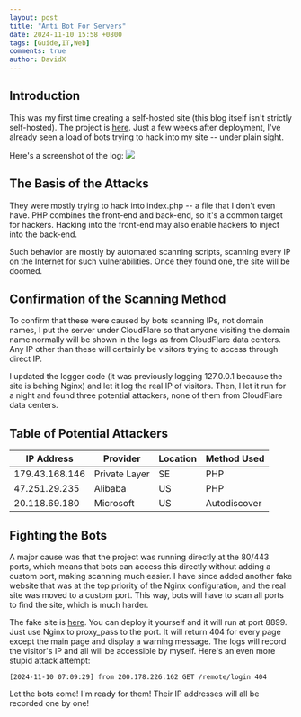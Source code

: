 ```yaml
---
layout: post
title: "Anti Bot For Servers"
date: 2024-11-10 15:58 +0800
tags: [Guide,IT,Web]
comments: true
author: DavidX
---
```

## Introduction
This was my first time creating a self-hosted site (this blog itself isn't strictly self-hosted). The project is [here](https://github.com/Davidasx/flask-gpt). Just a few weeks after deployment, I've already seen a load of bots trying to hack into my site -- under plain sight. 

Here's a screenshot of the log:
![](https://blog.davidx.us.kg/images/pic2024111001.png)

## The Basis of the Attacks
They were mostly trying to hack into index.php -- a file that I don't even have. PHP combines the front-end and back-end, so it's a common target for hackers. Hacking into the front-end may also enable hackers to inject into the back-end.

Such behavior are mostly by automated scanning scripts, scanning every IP on the Internet for such vulnerabilities. Once they found one, the site will be doomed.

## Confirmation of the Scanning Method
To confirm that these were caused by bots scanning IPs, not domain names, I put the server under CloudFlare so that anyone visiting the domain name normally will be shown in the logs as from CloudFlare data centers. Any IP other than these will certainly be visitors trying to access through direct IP.

I updated the logger code (it was previously logging 127.0.0.1 because the site is behing Nginx) and let it log the real IP of visitors. Then, I let it run for a night and found three potential attackers, none of them from CloudFlare data centers.

## Table of Potential Attackers
| IP Address      | Provider       | Location| Method Used       |
|-----------------|----------------|-----------------------|-------------------|
| 179.43.168.146    | Private Layer|SE|PHP|
|47.251.29.235 | Alibaba|US|PHP|
|20.118.69.180| Microsoft|US|Autodiscover|

## Fighting the Bots
A major cause was that the project was running directly at the 80/443 ports, which means that bots can access this directly without adding a custom port, making scanning much easier. I have since added another fake website that was at the top priority of the Nginx configuration, and the real site was moved to a custom port. This way, bots will have to scan all ports to find the site, which is much harder.

The fake site is [here](https://github.com/Davidasx/bot). You can deploy it yourself and it will run at port 8899. Just use Nginx to proxy_pass to the port. It will return 404 for every page except the main page and display a warning message. The logs will record the visitor's IP and all will be accessible by myself. Here's an even more stupid attack attempt:
```
[2024-11-10 07:09:29] from 200.178.226.162 GET /remote/login 404
```

Let the bots come! I'm ready for them! Their IP addresses will all be recorded one by one!